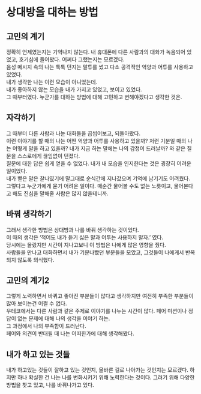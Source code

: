 # 상대방을 대하는 방법
## 고민의 계기
정확히 언제였는지는 기억나지 않는다. 내 휴대폰에 다른 사람과의 대화가 녹음되어 있었고, 호기심에 들어봤다. 어쩌다 그랬는지는 모르겠다.  
음성 메시지 속의 나는 툭툭 던지는 말투를 썼고 다소 공격적인 억양과 어투를 사용하고 있었다.  
내가 생각한 나는 이런 모습이 아니었는데.  
내가 좋아하지 않는 모습을 내가 가지고 있었고, 보이고 있었다.  
그 때부터였다. 누군가를 대하는 방법에 대해 고민하고 변해야겠다고 생각한 것은.

## 자각하기
그 때부터 다른 사람과 나눈 대화들을 곱씹어보고, 되돌아봤다.  
이런 이야기를 할 때의 나는 어떤 억양과 어투를 사용하고 있을까? 저런 기분일 때의 나는 어떻게 말을 하고 있을까? 내가 지금 하는 말에는 나의 감정이 드러날까? 와 같은 질문을 스스로에게 끊임없이 던졌다.  
질문에 대한 답은 쉽게 얻을 수 없었다. 내가 내 모습을 인지한다는 것은 굉장히 어려운 일이었다.  
내가 뱉은 말은 찰나였기에 말그대로 순식간에 지나갔으며 기억에 남기기도 어려웠다.  
그렇다고 누군가에게 묻기 어려운 일이다. 매순간 물어볼 수도 없는 노릇이고, 물어본다고 해도 진심을 말해줄 사람은 많지 않을테니까.  

## 바꿔 생각하기
그래서 생각한 방법은 상대방과 나를 바꿔 생각하는 것이었다.  
이 때의 생각은 ‘적어도 내가 듣기 싫은 말과 어투는 사용하지 말자.’ 였다.  
당시에는 몰랐지만 시간이 지나고보니 이 방법은 나에게 많은 영향을 줬다.  
사람들을 만나고 대화하면서 내가 기분나빴던 부분들을 모았고, 그것들이 나에게서 반복되지 않도록 의식했다.  

## 고민의 계기2
그렇게 노력하면서 바뀌고 좋아진 부분들이 많다고 생각하지만 여전히 부족한 부분들이 많아 보이는건 어쩔 수 없다.  
우테코에서는 다른 사람과 같은 주제로 이야기를 나누는 시간이 많다. 페어 미션이나 정답이 없는 문제에 대해 나의 생각을 이야기 하는.  
그 과정에서 나의 부족함이 드러난다.  
페어와 의견이 반대될 때 나는 어떠한가에 대해 생각해봤다.  

## 내가 하고 있는 것들
내가 하고있는 것들이 잘하고 있는 것인지, 올바른 길로 나아가는 것인지는 모르겠다. 하지만 하나 확실한 건 나는 나를 변화시키기 위해 노력한다는 것이다. 그러기 위해 다양한 방법을 찾고 있고, 나를 바꿔나가고 있다. 